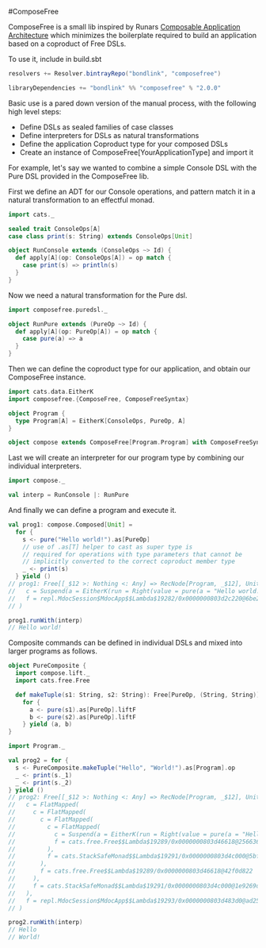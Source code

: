 #ComposeFree

ComposeFree is a small lib inspired by Runars
[Composable Application Architecture](http://functionaltalks.org/2014/11/23/runar-oli-bjarnason-free-monad/)
which minimizes the boilerplate required to build an application based on a coproduct of
Free DSLs.

To use it, include in build.sbt

```scala
resolvers += Resolver.bintrayRepo("bondlink", "composefree")

libraryDependencies += "bondlink" %% "composefree" % "2.0.0"
```

Basic use is a pared down version of the manual process, with the following high level steps:

* Define DSLs as sealed families of case classes
* Define interpreters for DSLs as natural transformations
* Define the application Coproduct type for your composed DSLs
* Create an instance of ComposeFree[YourApplicationType] and import it

For example, let's say we wanted to combine a simple Console DSL with the Pure DSL
provided in the ComposeFree lib.

First we define an ADT for our Console operations, and pattern match it
in a natural transformation to an effectful monad.

```scala
import cats._

sealed trait ConsoleOps[A]
case class print(s: String) extends ConsoleOps[Unit]

object RunConsole extends (ConsoleOps ~> Id) {
  def apply[A](op: ConsoleOps[A]) = op match {
    case print(s) => println(s)
  }
}
```

Now we need a natural transformation for the Pure dsl.

```scala
import composefree.puredsl._

object RunPure extends (PureOp ~> Id) {
  def apply[A](op: PureOp[A]) = op match {
    case pure(a) => a
  }
}
```

Then we can define the coproduct type for our application, and obtain our ComposeFree
instance.

```scala
import cats.data.EitherK
import composefree.{ComposeFree, ComposeFreeSyntax}

object Program {
  type Program[A] = EitherK[ConsoleOps, PureOp, A]
}

object compose extends ComposeFree[Program.Program] with ComposeFreeSyntax[Program.Program]
```

Last we will create an interpreter for our program type by combining our individual
interpreters.

```scala
import compose._

val interp = RunConsole |: RunPure
```

And finally we can define a program and execute it.

```scala
val prog1: compose.Composed[Unit] =
  for {
    s <- pure("Hello world!").as[PureOp]
    // use of .as[T] helper to cast as super type is
    // required for operations with type parameters that cannot be
    // implicitly converted to the correct coproduct member type
    _ <- print(s)
  } yield ()
// prog1: Free[[_$12 >: Nothing <: Any] => RecNode[Program, _$12], Unit] = FlatMapped(
//   c = Suspend(a = EitherK(run = Right(value = pure(a = "Hello world!")))),
//   f = repl.MdocSession$MdocApp$$Lambda$19282/0x0000000803d2c220@6be28823
// )

prog1.runWith(interp)
// Hello world!
```

Composite commands can be defined in individual DSLs and mixed into
larger programs as follows.

```scala
object PureComposite {
  import compose.lift._
  import cats.free.Free

  def makeTuple(s1: String, s2: String): Free[PureOp, (String, String)] =
    for {
      a <- pure(s1).as[PureOp].liftF
      b <- pure(s2).as[PureOp].liftF
    } yield (a, b)
}

import Program._

val prog2 = for {
  s <- PureComposite.makeTuple("Hello", "World!").as[Program].op
  _ <- print(s._1)
  _ <- print(s._2)
} yield ()
// prog2: Free[[_$12 >: Nothing <: Any] => RecNode[Program, _$12], Unit] = FlatMapped(
//   c = FlatMapped(
//     c = FlatMapped(
//       c = FlatMapped(
//         c = FlatMapped(
//           c = Suspend(a = EitherK(run = Right(value = pure(a = "Hello")))),
//           f = cats.free.Free$$Lambda$19289/0x0000000803d46618@2566365a
//         ),
//         f = cats.StackSafeMonad$$Lambda$19291/0x0000000803d4c000@5bff9b38
//       ),
//       f = cats.free.Free$$Lambda$19289/0x0000000803d46618@42f0d822
//     ),
//     f = cats.StackSafeMonad$$Lambda$19291/0x0000000803d4c000@1e9269db
//   ),
//   f = repl.MdocSession$MdocApp$$Lambda$19293/0x0000000803d483d0@ad258b5
// )

prog2.runWith(interp)
// Hello
// World!
```
